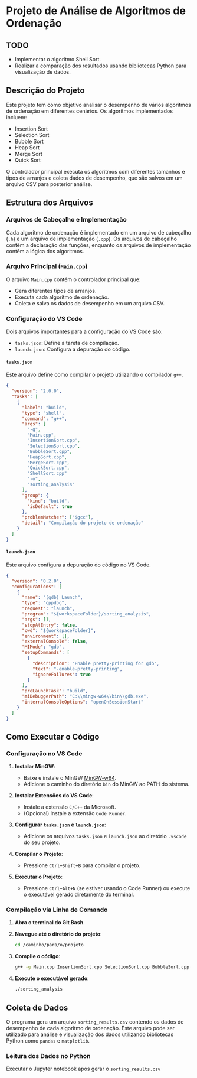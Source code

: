 # Projeto de Análise de Algoritmos de Ordenação

## TODO
- Implementar o algoritmo Shell Sort.
- Realizar a comparação dos resultados usando bibliotecas Python para visualização de dados.

## Descrição do Projeto

Este projeto tem como objetivo analisar o desempenho de vários algoritmos de ordenação em diferentes cenários. Os algoritmos implementados incluem:
- Insertion Sort
- Selection Sort
- Bubble Sort
- Heap Sort
- Merge Sort
- Quick Sort

O controlador principal executa os algoritmos com diferentes tamanhos e tipos de arranjos e coleta dados de desempenho, que são salvos em um arquivo CSV para posterior análise.

## Estrutura dos Arquivos

### Arquivos de Cabeçalho e Implementação
Cada algoritmo de ordenação é implementado em um arquivo de cabeçalho (`.h`) e um arquivo de implementação (`.cpp`). Os arquivos de cabeçalho contêm a declaração das funções, enquanto os arquivos de implementação contêm a lógica dos algoritmos.

### Arquivo Principal (`Main.cpp`)
O arquivo `Main.cpp` contém o controlador principal que:
- Gera diferentes tipos de arranjos.
- Executa cada algoritmo de ordenação.
- Coleta e salva os dados de desempenho em um arquivo CSV.

### Configuração do VS Code
Dois arquivos importantes para a configuração do VS Code são:
- `tasks.json`: Define a tarefa de compilação.
- `launch.json`: Configura a depuração do código.

#### `tasks.json`
Este arquivo define como compilar o projeto utilizando o compilador `g++`.

```json
{
  "version": "2.0.0",
  "tasks": [
    {
      "label": "build",
      "type": "shell",
      "command": "g++",
      "args": [
        "-g",
        "Main.cpp",
        "InsertionSort.cpp",
        "SelectionSort.cpp",
        "BubbleSort.cpp",
        "HeapSort.cpp",
        "MergeSort.cpp",
        "QuickSort.cpp",
        "ShellSort.cpp"
        "-o",
        "sorting_analysis"
      ],
      "group": {
        "kind": "build",
        "isDefault": true
      },
      "problemMatcher": ["$gcc"],
      "detail": "Compilação do projeto de ordenação"
    }
  ]
}
```

#### `launch.json`
Este arquivo configura a depuração do código no VS Code.

```json
{
  "version": "0.2.0",
  "configurations": [
    {
      "name": "(gdb) Launch",
      "type": "cppdbg",
      "request": "launch",
      "program": "${workspaceFolder}/sorting_analysis",
      "args": [],
      "stopAtEntry": false,
      "cwd": "${workspaceFolder}",
      "environment": [],
      "externalConsole": false,
      "MIMode": "gdb",
      "setupCommands": [
        {
          "description": "Enable pretty-printing for gdb",
          "text": "-enable-pretty-printing",
          "ignoreFailures": true
        }
      ],
      "preLaunchTask": "build",
      "miDebuggerPath": "C:\\mingw-w64\\bin\\gdb.exe",
      "internalConsoleOptions": "openOnSessionStart"
    }
  ]
}
```

## Como Executar o Código

### Configuração no VS Code

1. **Instalar MinGW**:
   - Baixe e instale o MinGW [MinGW-w64](http://mingw-w64.org/doku.php/download/mingw-builds).
   - Adicione o caminho do diretório `bin` do MinGW ao PATH do sistema.

2. **Instalar Extensões do VS Code**:
   - Instale a extensão `C/C++` da Microsoft.
   - (Opcional) Instale a extensão `Code Runner`.

3. **Configurar `tasks.json` e `launch.json`**:
   - Adicione os arquivos `tasks.json` e `launch.json` ao diretório `.vscode` do seu projeto.

4. **Compilar o Projeto**:
   - Pressione `Ctrl+Shift+B` para compilar o projeto.

5. **Executar o Projeto**:
   - Pressione `Ctrl+Alt+N` (se estiver usando o Code Runner) ou execute o executável gerado diretamente do terminal.

### Compilação via Linha de Comando

1. **Abra o terminal do Git Bash**.

2. **Navegue até o diretório do projeto**:
   ```sh
   cd /caminho/para/o/projeto
   ```

3. **Compile o código**:
   ```sh
   g++ -g Main.cpp InsertionSort.cpp SelectionSort.cpp BubbleSort.cpp HeapSort.cpp MergeSort.cpp QuickSort.cpp ShellSort.cpp -o sorting_analysis
   ```

4. **Execute o executável gerado**:
   ```sh
   ./sorting_analysis
   ```

## Coleta de Dados

O programa gera um arquivo `sorting_results.csv` contendo os dados de desempenho de cada algoritmo de ordenação. Este arquivo pode ser utilizado para análise e visualização dos dados utilizando bibliotecas Python como `pandas` e `matplotlib`.

### Leitura dos Dados no Python

Executar o Jupyter notebook apos gerar o  `sorting_results.csv`